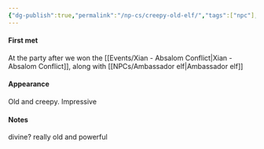```yaml
---
{"dg-publish":true,"permalink":"/np-cs/creepy-old-elf/","tags":["npc"],"noteIcon":"npc"}
---
```


#### First met
At the party after we won the [[Events/Xian - Absalom Conflict\|Xian - Absalom Conflict]], along with [[NPCs/Ambassador elf\|Ambassador elf]]
#### Appearance
Old and creepy. Impressive
#### Notes
divine?
really old and powerful